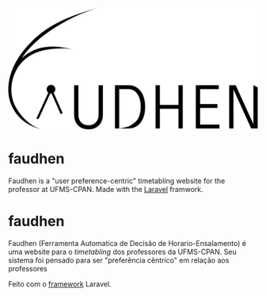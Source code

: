 ![Faudhen](https://github.com/LaDeSP/faudhen/blob/master/public/svg/black%20logo.svg)

# faudhen 

Faudhen is a "user preference-centric" timetabling website for the professor at UFMS-CPAN.
Made with the [Laravel](https://laravel.com/) framwork.

# faudhen 

Faudhen (Ferramenta Automatica de Decisão de Horario-Ensalamento) é uma website para o _timetabling_ dos professores da UFMS-CPAN. Seu sistema foi pensado para ser "preferência cêntrico" em relação aos professores

Feito com o [framework](https://laravel.com/) Laravel.
